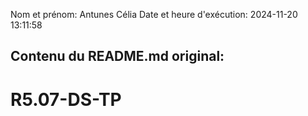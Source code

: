 Nom et prénom: Antunes Célia
Date et heure d'exécution: 2024-11-20 13:11:58

Contenu du README.md original:
--------------------------------
# R5.07-DS-TP